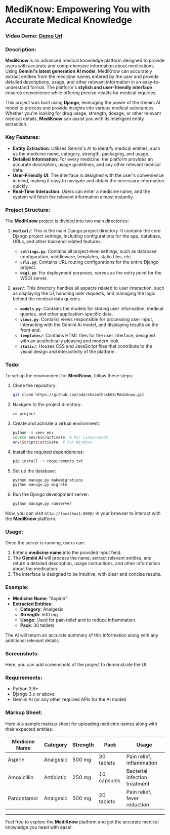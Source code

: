 # MediKnow: Empowering You with Accurate Medical Knowledge

### Video Demo: [Demo Url](https://www.youtube.com/watch?v=XHP4gbbZhRE)

### Description:

**MediKnow** is an advanced medical knowledge platform designed to provide users with accurate and comprehensive information about medications. Using **Gemini's latest generation AI model**, MediKnow can accurately extract entities from the medicine names entered by the user and provide detailed descriptions, usage, and other relevant information in an easy-to-understand format. The platform's **stylish and user-friendly interface** ensures convenience while offering precise results for medical inquiries.

This project was built using **Django**, leveraging the power of the Gemini AI model to process and provide insights into various medical substances. Whether you're looking for drug usage, strength, dosage, or other relevant medical details, **MediKnow** can assist you with its intelligent entity extraction.

### Key Features:

- **Entity Extraction**: Utilizes Gemini's AI to identify medical entities, such as the medicine name, category, strength, packaging, and usage.
- **Detailed Information**: For every medicine, the platform provides an accurate description, usage guidelines, and any other relevant medical data.
- **User-Friendly UI**: The interface is designed with the user's convenience in mind, making it easy to navigate and obtain the necessary information quickly.
- **Real-Time Interaction**: Users can enter a medicine name, and the system will fetch the relevant information almost instantly.

### Project Structure:

The **MediKnow** project is divided into two main directories:

1. **`medical/`**: This is the main Django project directory. It contains the core Django project settings, including configurations for the app, database, URLs, and other backend-related features.

   - **`settings.py`**: Contains all project-level settings, such as database configuration, middleware, templates, static files, etc.
   - **`urls.py`**: Contains URL routing configurations for the entire Django project.
   - **`wsgi.py`**: For deployment purposes, serves as the entry point for the WSGI server.

2. **`user/`**: This directory handles all aspects related to user interaction, such as displaying the UI, handling user requests, and managing the logic behind the medical data queries.

   - **`models.py`**: Contains the models for storing user information, medical queries, and other application-specific data.
   - **`views.py`**: Contains views responsible for processing user input, interacting with the Gemini AI model, and displaying results on the front end.
   - **`templates/`**: Contains HTML files for the user interface, designed with an aesthetically pleasing and modern look.
   - **`static/`**: Houses CSS and JavaScript files that contribute to the visual design and interactivity of the platform.

### Todo:

To set up the environment for **MediKnow**, follow these steps:

1. Clone the repository:
    ```bash
    git clone https://github.com/adarshsanthosh08/MediKnow.git
    ```

2. Navigate to the project directory:
    ```bash
    cd project
    ```

3. Create and activate a virtual environment:
    ```bash
    python -m venv env
    source env/bin/activate  # For Linux/macOS
    env\Scripts\activate  # For Windows
    ```

4. Install the required dependencies:
    ```bash
    pip install -r requirements.txt
    ```

5. Set up the database:
    ```bash
    python manage.py makemigrations
    python manage.py migrate
    ```

6. Run the Django development server:
    ```bash
    python manage.py runserver
    ```

Now, you can visit `http://localhost:8000/` in your browser to interact with the **MediKnow** platform.

### Usage:

Once the server is running, users can:

1. Enter a **medicine name** into the provided input field.
2. The **Gemini AI** will process the name, extract relevant entities, and return a detailed description, usage instructions, and other information about the medication.
3. The interface is designed to be intuitive, with clear and concise results.

### Example:

- **Medicine Name**: "Aspirin"
- **Extracted Entities**:
  - **Category**: Analgesic
  - **Strength**: 500 mg
  - **Usage**: Used for pain relief and to reduce inflammation.
  - **Pack**: 30 tablets

The AI will return an accurate summary of this information along with any additional relevant details.

### Screenshots:

Here, you can add screenshots of the project to demonstrate the UI.

### Requirements:

- Python 3.8+
- Django 3.x or above
- Gemini AI (or any other required APIs for the AI model)

### Markup Sheet:

Here is a sample markup sheet for uploading medicine names along with their expected entities:

| Medicine Name | Category      | Strength | Pack          | Usage                       |
|---------------|---------------|----------|---------------|-----------------------------|
| Aspirin       | Analgesic     | 500 mg   | 30 tablets    | Pain relief, inflammation   |
| Amoxicillin   | Antibiotic    | 250 mg   | 10 capsules   | Bacterial infection treatment |
| Paracetamol   | Analgesic     | 500 mg   | 20 tablets    | Pain relief, fever reduction |

---

Feel free to explore the **MediKnow** platform and get the accurate medical knowledge you need with ease!
